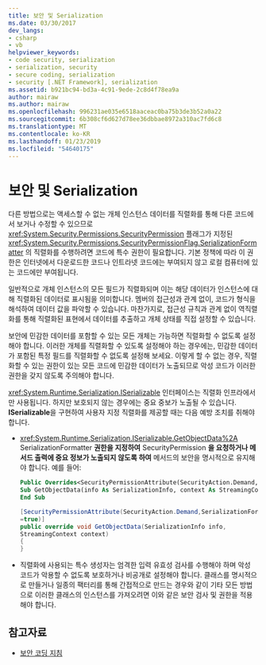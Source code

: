 ```yaml
---
title: 보안 및 Serialization
ms.date: 03/30/2017
dev_langs:
- csharp
- vb
helpviewer_keywords:
- code security, serialization
- serialization, security
- secure coding, serialization
- security [.NET Framework], serialization
ms.assetid: b921bc94-bd3a-4c91-9ede-2c8d4f78ea9a
author: mairaw
ms.author: mairaw
ms.openlocfilehash: 996231ae035e6518aaceac0ba75b3de3b52a0a22
ms.sourcegitcommit: 6b308cf6d627d78ee36dbbae8972a310ac7fd6c8
ms.translationtype: MT
ms.contentlocale: ko-KR
ms.lasthandoff: 01/23/2019
ms.locfileid: "54640175"
---
```

# <a name="security-and-serialization"></a>보안 및 Serialization
다른 방법으로는 액세스할 수 없는 개체 인스턴스 데이터를 직렬화를 통해 다른 코드에서 보거나 수정할 수 있으므로 <xref:System.Security.Permissions.SecurityPermission> 플래그가 지정된 <xref:System.Security.Permissions.SecurityPermissionFlag.SerializationFormatter> 의 직렬화를 수행하려면 코드에 특수 권한이 필요합니다. 기본 정책에 따라 이 권한은 인터넷에서 다운로드한 코드나 인트라넷 코드에는 부여되지 않고 로컬 컴퓨터에 있는 코드에만 부여됩니다.  
  
 일반적으로 개체 인스턴스의 모든 필드가 직렬화되며 이는 해당 데이터가 인스턴스에 대해 직렬화된 데이터로 표시됨을 의미합니다. 멤버의 접근성과 관계 없이, 코드가 형식을 해석하여 데이터 값을 파악할 수 있습니다. 마찬가지로, 접근성 규칙과 관계 없이 역직렬화를 통해 직렬화된 표현에서 데이터를 추출하고 개체 상태를 직접 설정할 수 있습니다.  
  
 보안에 민감한 데이터를 포함할 수 있는 모든 개체는 가능하면 직렬화할 수 없도록 설정해야 합니다. 이러한 개체를 직렬화할 수 있도록 설정해야 하는 경우에는, 민감한 데이터가 포함된 특정 필드를 직렬화할 수 없도록 설정해 보세요. 이렇게 할 수 없는 경우, 직렬화할 수 있는 권한이 있는 모든 코드에 민감한 데이터가 노출되므로 악성 코드가 이러한 권한을 갖지 않도록 주의해야 합니다.  
  
 <xref:System.Runtime.Serialization.ISerializable> 인터페이스는 직렬화 인프라에서만 사용됩니다. 하지만 보호되지 않는 경우에는 중요 중보가 노출될 수 있습니다. **ISerializable**을 구현하여 사용자 지정 직렬화를 제공할 때는 다음 예방 조치를 취해야 합니다.  
  
-   <xref:System.Runtime.Serialization.ISerializable.GetObjectData%2A> SerializationFormatter **권한을 지정하여** SecurityPermission **을 요청하거나 메서드 출력에 중요 정보가 노출되지 않도록 하여** 메서드의 보안을 명시적으로 유지해야 합니다. 예를 들어:  
  
    ```vb  
    Public Overrides<SecurityPermissionAttribute(SecurityAction.Demand, SerializationFormatter := True)>  _  
    Sub GetObjectData(info As SerializationInfo, context As StreamingContext)  
    End Sub  
    ```  
  
    ```csharp  
    [SecurityPermissionAttribute(SecurityAction.Demand,SerializationFormatter   
    =true)]  
    public override void GetObjectData(SerializationInfo info,   
    StreamingContext context)  
    {  
    }  
    ```  
  
-   직렬화에 사용되는 특수 생성자는 엄격한 입력 유효성 검사를 수행해야 하며 악성 코드가 악용할 수 없도록 보호하거나 비공개로 설정해야 합니다. 클래스를 명시적으로 만들거나 일종의 팩터리를 통해 간접적으로 만드는 경우와 같이 기타 모든 방법으로 이러한 클래스의 인스턴스를 가져오려면 이와 같은 보안 검사 및 권한을 적용해야 합니다.  
  
## <a name="see-also"></a>참고자료
- [보안 코딩 지침](../../../docs/standard/security/secure-coding-guidelines.md)
